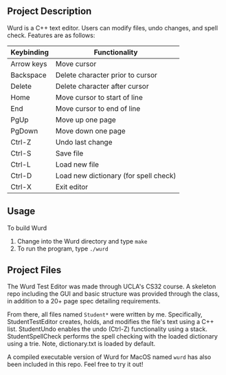 ## Project Description

Wurd is a C++ text editor. Users can modify files, undo changes, and spell check. Features are as follows:

| Keybinding | Functionality                         |
| ---------- | ------------------------------------- |
| Arrow keys | Move cursor                           |
| Backspace  | Delete character prior to cursor      |
| Delete     | Delete character after cursor         |
| Home       | Move cursor to start of line          |
| End        | Move cursor to end of line            |
| PgUp       | Move up one page                      |
| PgDown     | Move down one page                    |
| Ctrl-Z     | Undo last change                      |
| Ctrl-S     | Save file                             |
| Ctrl-L     | Load new file                         |
| Ctrl-D     | Load new dictionary (for spell check) |
| Ctrl-X     | Exit editor                           |

## Usage

To build Wurd

1. Change into the Wurd directory and type `make`
2. To run the program, type `./wurd`

## Project Files

The Wurd Test Editor was made through UCLA's CS32 course. A skeleton repo including the GUI and basic structure was provided through the class, in addition to a 20+ page spec detailing requirements.

From there, all files named `Student*` were written by me. Specifically, StudentTestEditor creates, holds, and modifies the file's text using a C++ list. StudentUndo enables the undo (Ctrl-Z) functionality using a stack. StudentSpellCheck performs the spell checking with the loaded dictionary using a trie. Note, dictionary.txt is loaded by default.

A compiled executable version of Wurd for MacOS named `wurd` has also been included in this repo. Feel free to try it out!
